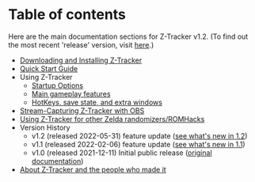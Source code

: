 # Table of contents

Here are the main documentation sections for Z-Tracker v1.2.  (To find out the most recent 'release' version, visit [here](https://github.com/brianmcn/Zelda1RandoTools/).)

- [Downloading and Installing Z-Tracker](install.md)
- [Quick Start Guide](quick-start.md)
- Using Z-Tracker
   - [Startup Options](startup-options.md)
   - [Main gameplay features](use.md)
   - [HotKeys, save state, and extra windows](extras.md)
- [Stream-Capturing Z-Tracker with OBS](stream-capture.md)
- [Using Z-Tracker for other Zelda randomizers/ROMHacks](other.md)
- Version History
   - v1.2 (released 2022-05-31) feature update ([see what's new in 1.2](whats-new.md#v1.2))
   - v1.1 (released 2022-02-06) feature update ([see what's new in 1.1](whats-new.md#v1.1))
   - v1.0 (released 2021-12-11) Initial public release ([original documentation](https://github.com/brianmcn/Zelda1RandoTools/blob/v1.0/doc/TOC.md)) 
- [About Z-Tracker and the people who made it](about.md)